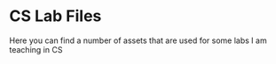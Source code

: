 # CS Lab Files

Here you can find a number of assets that are used for some labs I am teaching in CS

